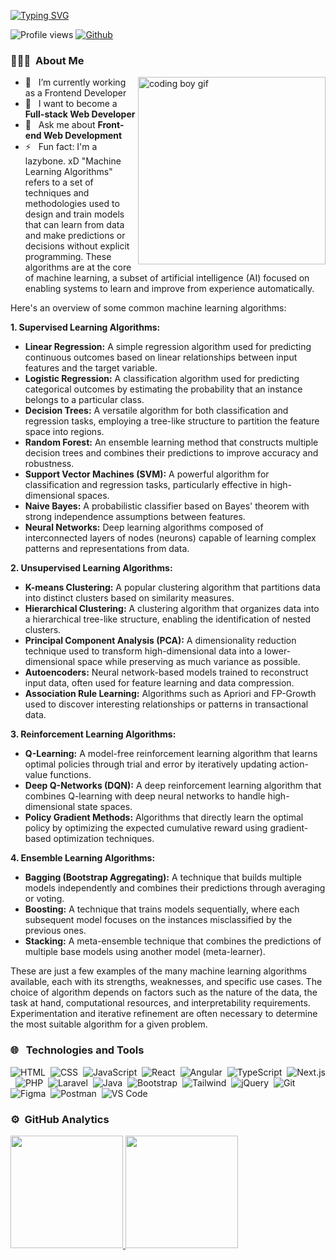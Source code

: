 [![Typing SVG](https://readme-typing-svg.herokuapp.com?font=Architects+Daughter&color=7AF79A&size=30&lines=Hello+there+!+I'm+Jr.Islam+M.Noor+👋;I'm+a+Frontend+Developer.+👨‍💻;I+love+coding+and+design+💕;Fullstack+Dev+is+mydream+✨)](https://git.io/typing-svg)

![Profile views](https://komarev.com/ghpvc/?username=drmnislam)
[![Github](https://img.shields.io/github/followers/drmnislam?label=Follow&style=social)](https://github.com/drmnislam)

<h3> 👨🏻‍💻 &nbsp;About Me </h3>
<img src="developer.gif" alt="coding boy gif" width="300" align='right' />

- 🌱 &nbsp; I’m currently working as a Frontend Developer 
- 🚀 &nbsp; I want to become a **Full-stack Web Developer**
- 💬 &nbsp; Ask me about **Front-end Web Development**
- ⚡ &nbsp; Fun fact: I'm a lazybone. xD
"Machine Learning Algorithms" refers to a set of techniques and methodologies used to design and train models that can learn from data and make predictions or decisions without explicit programming. These algorithms are at the core of machine learning, a subset of artificial intelligence (AI) focused on enabling systems to learn and improve from experience automatically.

Here's an overview of some common machine learning algorithms:

**1. Supervised Learning Algorithms:**
   - **Linear Regression:** A simple regression algorithm used for predicting continuous outcomes based on linear relationships between input features and the target variable.
   - **Logistic Regression:** A classification algorithm used for predicting categorical outcomes by estimating the probability that an instance belongs to a particular class.
   - **Decision Trees:** A versatile algorithm for both classification and regression tasks, employing a tree-like structure to partition the feature space into regions.
   - **Random Forest:** An ensemble learning method that constructs multiple decision trees and combines their predictions to improve accuracy and robustness.
   - **Support Vector Machines (SVM):** A powerful algorithm for classification and regression tasks, particularly effective in high-dimensional spaces.
   - **Naive Bayes:** A probabilistic classifier based on Bayes' theorem with strong independence assumptions between features.
   - **Neural Networks:** Deep learning algorithms composed of interconnected layers of nodes (neurons) capable of learning complex patterns and representations from data.

**2. Unsupervised Learning Algorithms:**
   - **K-means Clustering:** A popular clustering algorithm that partitions data into distinct clusters based on similarity measures.
   - **Hierarchical Clustering:** A clustering algorithm that organizes data into a hierarchical tree-like structure, enabling the identification of nested clusters.
   - **Principal Component Analysis (PCA):** A dimensionality reduction technique used to transform high-dimensional data into a lower-dimensional space while preserving as much variance as possible.
   - **Autoencoders:** Neural network-based models trained to reconstruct input data, often used for feature learning and data compression.
   - **Association Rule Learning:** Algorithms such as Apriori and FP-Growth used to discover interesting relationships or patterns in transactional data.

**3. Reinforcement Learning Algorithms:**
   - **Q-Learning:** A model-free reinforcement learning algorithm that learns optimal policies through trial and error by iteratively updating action-value functions.
   - **Deep Q-Networks (DQN):** A deep reinforcement learning algorithm that combines Q-learning with deep neural networks to handle high-dimensional state spaces.
   - **Policy Gradient Methods:** Algorithms that directly learn the optimal policy by optimizing the expected cumulative reward using gradient-based optimization techniques.

**4. Ensemble Learning Algorithms:**
   - **Bagging (Bootstrap Aggregating):** A technique that builds multiple models independently and combines their predictions through averaging or voting.
   - **Boosting:** A technique that trains models sequentially, where each subsequent model focuses on the instances misclassified by the previous ones.
   - **Stacking:** A meta-ensemble technique that combines the predictions of multiple base models using another model (meta-learner).

These are just a few examples of the many machine learning algorithms available, each with its strengths, weaknesses, and specific use cases. The choice of algorithm depends on factors such as the nature of the data, the task at hand, computational resources, and interpretability requirements. Experimentation and iterative refinement are often necessary to determine the most suitable algorithm for a given problem.
<h3> 🌐 &nbsp; Technologies and Tools</h3>

  ![HTML](https://img.shields.io/badge/-HTML-05122A?style=flat&logo=HTML5)&nbsp;
  ![CSS](https://img.shields.io/badge/-CSS-05122A?style=flat&logo=CSS3&logoColor=1572B6)&nbsp;
  ![JavaScript](https://img.shields.io/badge/-JavaScript-05122A?style=flat&logo=javascript)&nbsp;
  ![React](https://img.shields.io/badge/-React-05122A?style=flat&logo=react)&nbsp;
  ![Angular](https://img.shields.io/badge/-Angular-05122A?style=flat&logo=angular)&nbsp;
  ![TypeScript](https://img.shields.io/badge/-TypeScript-05122A?style=flat&logo=typescript)&nbsp;
  ![Next.js](https://img.shields.io/badge/-Next.js-05122A?style=flat&logo=next.js)&nbsp;
  ![PHP](https://img.shields.io/badge/-PHP-05122A?style=flat&logo=Php)&nbsp;
  ![Laravel](https://img.shields.io/badge/-Laravel-05122A?style=flat&logo=Laravel)&nbsp;
  ![Java](https://img.shields.io/badge/-Java-05122A?style=flat&logo=Java)&nbsp;
  ![Bootstrap](https://img.shields.io/badge/-Bootstrap-05122A?style=flat&logo=bootstrap)&nbsp;
  ![Tailwind](https://img.shields.io/badge/-Tailwind-05122A?style=flat&logo=Tailwindcss)&nbsp;
  ![jQuery](https://img.shields.io/badge/-jQuery-05122A?style=flat&logo=jquery)&nbsp;
  ![Git](https://img.shields.io/badge/-Git-05122A?style=flat&logo=git)&nbsp;
  ![Figma](https://img.shields.io/badge/-Figma-05122A?style=flat&logo=figma)&nbsp;
  ![Postman](https://img.shields.io/badge/-Postman-05122A?style=flat&logo=postman)&nbsp;
  ![VS Code](https://img.shields.io/badge/-VS%20Code-05122A?style=flat&logo=visual-studio-code&logoColor=007ACC)
<br/>
<h3> ⚙️ &nbsp;GitHub Analytics</h3>
<a href=" https://github.com/drmnislam">
  <img height="180em" src="https://github-readme-stats-eight-theta.vercel.app/api?username=drmnislam&show_icons=true&theme=algolia&include_all_commits=true&count_private=true" />
  <img height="180em" src="https://github-readme-stats-eight-theta.vercel.app/api/top-langs/?username=drmnislam&layout=compact&langs_count=8&theme=algolia" />
</a>
